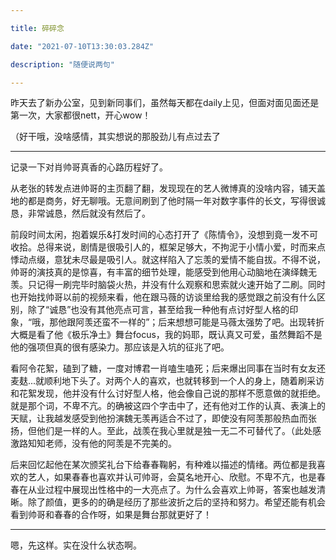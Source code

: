 ```yaml
---

title: 碎碎念

date: "2021-07-10T13:30:03.284Z"

description: "随便说两句"

---
```


昨天去了新办公室，见到新同事们，虽然每天都在daily上见，但面对面见面还是第一次，大家都很nett，开心wow！

（好干哦，没啥感情，其实想说的那股劲儿有点过去了

<hr />

记录一下对肖帅哥真香的心路历程好了。

从老张的转发点进帅哥的主页翻了翻，发现现在的艺人微博真的没啥内容，铺天盖地的都是商务，好无聊哦。无意间刷到了他时隔一年对数字事件的长文，写得很诚恳，非常诚恳，然后就没有然后了。

前段时间太闲，抱着娱乐&打发时间的心态打开了《陈情令》，没想到竟一发不可收拾。总得来说，剧情是很吸引人的，框架足够大，不拘泥于小情小爱，时而来点悸动点缀，意犹未尽最是吸引人。就这样陷入了忘羡的爱情不能自拔。不得不说，帅哥的演技真的是惊喜，有丰富的细节处理，能感受到他用心动脑地在演绎魏无羡。只记得一刷完毕时脑袋火热，并没有什么观察和思索就火速开始了二刷。同时也开始找帅哥以前的视频来看，他在跟马薇的访谈里给我的感觉跟之前没有什么区别，除了“诚恳”也没有其他亮点可言，甚至给我一种他有点讨好型人格的印象，“哦，那他跟阿羡还蛮不一样的”；后来想想可能是马薇太强势了吧。出现转折大概是看了他《极乐净土》舞台focus，我的妈耶，既认真又可爱，虽然舞蹈不是他的强项但真的很有感染力。那应该是入坑的征兆了吧。

看阿令花絮，磕到了糖，一度对博君一肖嗑生嗑死；后来爆出同事在当时有女友还麦麸...就顺利地下头了。对两个人的喜欢，也就转移到一个人的身上，随着刷采访和花絮发现，他并没有什么讨好型人格，他会像自己说的那样不愿意做的就拒绝。就是那个词，不卑不亢。的确被这四个字击中了，还有他对工作的认真、表演上的天赋，让我越发感受到他扮演魏无羡再适合不过了，即使没有阿羡那般热血而张扬，但他们是一样的人。至此，战羡在我心里就是独一无二不可替代了。（此处感激路知知老师，没有他的阿羡是不完美的。

后来回忆起他在某次颁奖礼台下给春春鞠躬，有种难以描述的情绪。两位都是我喜欢的艺人，如果春春也喜欢并认可帅哥，会莫名地开心、欣慰。不卑不亢，也是春春在从业过程中展现出性格中的一大亮点了。为什么会喜欢上帅哥，答案也越发清晰。除了颜值，更多的的确是经历了那些波折之后的坚持和努力。希望还能有机会看到帅哥和春春的合作呀，如果是舞台那就更好了！

<hr />

嗯，先这样。实在没什么状态啊。




